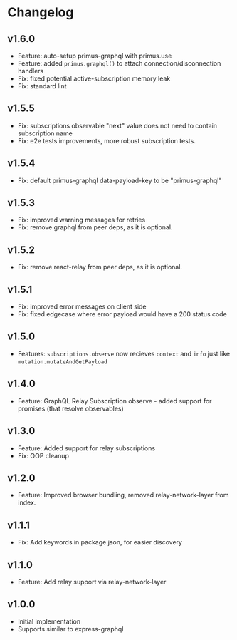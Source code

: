 # Changelog

## v1.6.0
* Feature: auto-setup primus-graphql with primus.use
* Feature: added `primus.graphql()` to attach connection/disconnection handlers
* Fix: fixed potential active-subscription memory leak
* Fix: standard lint

## v1.5.5
* Fix: subscriptions observable "next" value does not need to contain subscription name
* Fix: e2e tests improvements, more robust subscription tests.

## v1.5.4
* Fix: default primus-graphql data-payload-key to be "primus-graphql"

## v1.5.3
* Fix: improved warning messages for retries
* Fix: remove graphql from peer deps, as it is optional.

## v1.5.2
* Fix: remove react-relay from peer deps, as it is optional.

## v1.5.1
* Fix: improved error messages on client side
* Fix: fixed edgecase where error payload would have a 200 status code

## v1.5.0
* Features: `subscriptions.observe` now recieves `context` and `info` just like `mutation.mutateAndGetPayload`

## v1.4.0
* Feature: GraphQL Relay Subscription observe - added support for promises (that resolve observables)

## v1.3.0
* Feature: Added support for relay subscriptions
* Fix: OOP cleanup

## v1.2.0
* Feature: Improved browser bundling, removed relay-network-layer from index.

## v1.1.1
* Fix: Add keywords in package.json, for easier discovery

## v1.1.0
* Feature: Add relay support via relay-network-layer

## v1.0.0
* Initial implementation
* Supports similar to express-graphql

